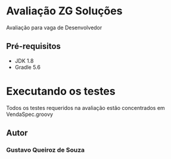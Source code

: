 # Avaliação ZG Soluções
Avaliação para vaga de Desenvolvedor

## Pré-requisitos
* JDK 1.8
* Gradle 5.6

# Executando os testes
Todos os testes requeridos na avaliação estão concentrados em VendaSpec.groovy

## Autor
### Gustavo Queiroz de Souza
